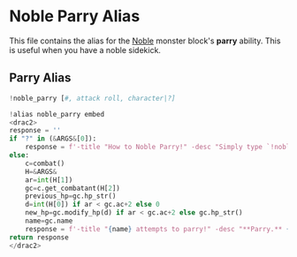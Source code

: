 # Noble Parry Alias

This file contains the alias for the [Noble](https://www.dndbeyond.com/monsters/noble) monster block's **parry** ability. This is useful when you have a noble sidekick.

## Parry Alias

```py
!noble_parry [#, attack roll, character|?]

!alias noble_parry embed
<drac2>
response = ''
if "?" in (&ARGS&[0]):
    response = f'-title "How to Noble Parry!" -desc "Simply type `!noble_parry [damage taken], [attack roll that hit you], [name of the noble] [?]`" -thumb https://i.imgur.com/AJG1itx.png'
else:
    c=combat()
    H=&ARGS&
    ar=int(H[1])
    gc=c.get_combatant(H[2])
    previous_hp=gc.hp_str()
    d=int(H[0]) if ar < gc.ac+2 else 0
    new_hp=gc.modify_hp(d) if ar < gc.ac+2 else gc.hp_str()
    name=gc.name
    response = f'-title "{name} attempts to parry!" -desc "**Parry.** {name}, a [noble](https://www.dndbeyond.com/monsters/noble), adds 2 to its AC against one melee attack that would hit it. To do so, the noble must see the attacker and be wielding a melee weapon." -f "Results | Previous Attack Roll: {ar} versus parried AC of **{gc.ac+2}**\nPrevious Hit Points: {previous_hp}\nParry Results: {new_hp} **(+{d})**" -thumb https://i.imgur.com/AJG1itx.png'
return response
</drac2>
```